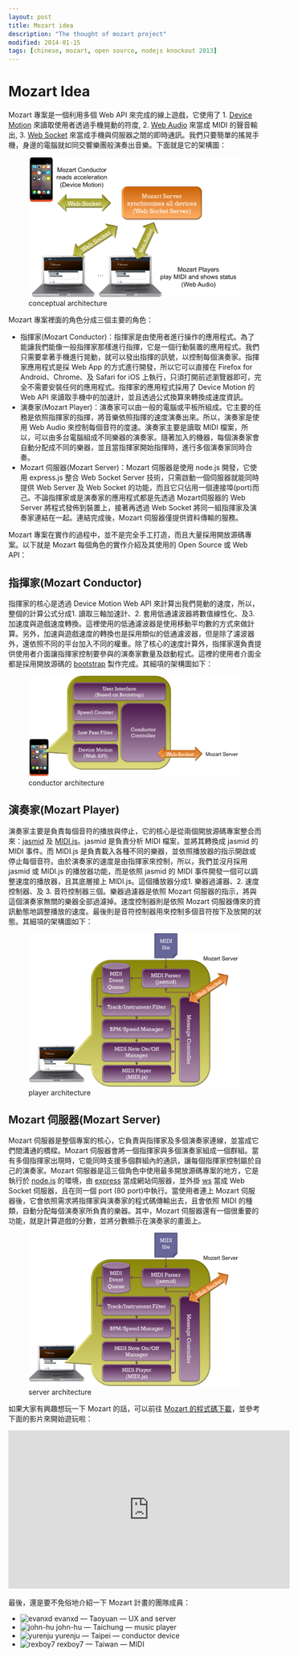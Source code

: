 ```yaml
---
layout: post
title: Mozart idea
description: "The thought of mozart project"
modified: 2014-01-15
tags: [chinese, mozart, open source, nodejs knockout 2013]
---
```


# Mozart Idea

Mozart 專案是一個利用多個 Web API 來完成的線上遊戲，它使用了 1. [Device Motion](https://developer.mozilla.org/en-US/docs/Web/Reference/Events/devicemotion) 來讀取使用者透過手機晃動的符度, 2. [Web Audio](https://developer.mozilla.org/en-US/docs/Web_Audio_API) 來當成 MIDI 的聲音輸出, 3. [Web Socket](https://developer.mozilla.org/en-US/docs/WebSockets) 來當成手機與伺服器之間的即時通訊。我們只要簡單的搖晃手機，身邊的電腦就如同交響樂團般演奏出音樂。下面就是它的架構圖：

<figure>
	<img src="/images/mozart/simple-structure.png" alt="conceptual architecture">
	<figcaption>conceptual architecture</figcaption>
</figure>

Mozart 專案裡面的角色分成三個主要的角色：

* 指揮家(Mozart Conductor)：指揮家是由使用者進行操作的應用程式。為了能讓我們能像一般指揮家那樣進行指揮，它是一個行動裝置的應用程式。我們只需要拿著手機進行晃動，就可以發出指揮的訊號，以控制每個演奏家。指揮家應用程式是採 Web App 的方式進行開發，所以它可以直接在 Firefox for Android、Chrome、及 Safari for iOS 上執行，只須打開前述瀏覽器即可，完全不需要安裝任何的應用程式。指揮家的應用程式採用了 Device Motion 的 Web API 來讀取手機中的加速計，並且透過公式換算來轉換成速度資訊。
* 演奏家(Mozart Player)：演奏家可以由一般的電腦或平板所組成。它主要的任務是依照指揮家的指揮，將音樂依照指揮的速度演奏出來。所以，演奏家是使用 Web Audio 來控制每個音符的度速。演奏家主要是讀取 MIDI 檔案，所以，可以由多台電腦組成不同樂器的演奏家。隨著加入的機器，每個演奏家會自動分配成不同的樂器，並且當指揮家開始指揮時，進行多個演奏家同時合奏。
* Mozart 伺服器(Mozart Server)：Mozart 伺服器是使用 node.js 開發，它使用 express.js 整合 Web Socket Server 技術，只需啟動一個伺服器就能同時提供 Web Server 及 Web Socket 的功能，而且它只佔用一個連接埠(port)而己。不論指揮家或是演奏家的應用程式都是先透過 Mozart伺服器的 Web Server 將程式發佈到裝置上，接著再透過 Web Socket 將同一組指揮家及演奏家連結在一起。連結完成後，Mozart 伺服器僅提供資料傳輸的服務。

Mozart 專案在實作的過程中，並不是完全手工打造，而且大量採用開放源碼專案。以下就是 Mozart 每個角色的實作介紹及其使用的 Open Source 或 Web API：

## 指揮家(Mozart Conductor)

指揮家的核心是透過 Device Motion Web API 來計算出我們晃動的速度，所以，整個的計算公式分成1. 讀取三軸加速計、2. 套用低通濾波器將數值線性化、及3. 加速度與遊戲速度轉換。這裡使用的低通濾波器是使用移動平均數的方式來做計算。另外，加速與遊戲速度的轉換也是採用類似的低通濾波器，但是除了濾波器外，還依照不同的平台加入不同的權重。除了核心的速度計算外，指揮家還負責提供使用者介面讓指揮家控制要參與的演奏家數量及啟動程式。這裡的使用者介面全都是採用開放源碼的 [bootstrap](http://getbootstrap.com/) 製作完成。其細項的架構圖如下：

<figure>
	<img src="/images/mozart/mozart-conductor.png" alt="conductor architecture">
	<figcaption>conductor architecture</figcaption>
</figure>

## 演奏家(Mozart Player)

演奏家主要是負責每個音符的播放與停止，它的核心是從兩個開放源碼專案整合而來：[jasmid](https://github.com/gasman/jasmid) 及 [MIDI.js](https://github.com/mudcube/MIDI.js)。jasmid 是負責分析 MIDI 檔案，並將其轉換成 jasmid 的 MIDI 事件。而 MIDI.js 是負責載入各種不同的樂器，並依照播放器的指示開啟或停止每個音符。由於演奏家的速度是由指揮家來控制，所以，我們並沒月採用 jasmid 或 MIDI.js 的播放器功能，而是依照 jasmid 的 MIDI 事件開發一個可以調整速度的播放器，且其底層接上 MIDI.js。這個播放器分成1. 樂器過濾器、2. 速度控制器、及 3. 音符控制器三個。樂器過濾器是依照 Mozart 伺服器的指示，將與這個演奏家無關的樂器全部過濾掉。速度控制器則是依照 Mozart 伺服器傳來的資訊動態地調整播放的速度。最後則是音符控制器用來控制多個音符按下及放開的狀態。其細項的架構圖如下：

<figure>
	<img src="/images/mozart/mozart-player.png" alt="player architecture">
	<figcaption>player architecture</figcaption>
</figure>

## Mozart 伺服器(Mozart Server)

Mozart 伺服器是整個專案的核心，它負責與指揮家及多個演奏家連線，並當成它們間溝通的橋樑。Mozart 伺服器會將一個指揮家與多個演奏家組成一個群組。當有多個指揮家出現時，它能同時支援多個群組內的通訊，讓每個指揮家控制屬於自己的演奏家。Mozart 伺服器是這三個角色中使用最多開放源碼專案的地方，它是執行於 [node.js](http://nodejs.org/) 的環境，由 [express](http://expressjs.com/) 當成網站伺服器，並外掛 [ws](https://github.com/einaros/ws) 當成 Web Socket 伺服器，且在同一個 port (80 port)中執行。當使用者連上 Mozart 伺服器後，它會依照需求將指揮家與演奏家的程式碼傳輸出去，且會依照 MIDI 的種類，自動分配每個演奏家所負責的樂器。其中，Mozart 伺服器還有一個很重要的功能，就是計算遊戲的分數，並將分數顯示在演奏家的畫面上。

<figure>
	<img src="/images/mozart/mozart-player.png" alt="server architecture">
	<figcaption>server architecture</figcaption>
</figure>

如果大家有興趣想玩一下 Mozart 的話，可以前往 [Mozart 的程式碼下載](https://github.com/moz-art/mozart)，並參考下面的影片來開始遊玩啦：

<iframe width="560" height="315" src="https://www.youtube.com/embed/JvXZ2bpX15M" frameborder="0" allow="accelerometer; autoplay; encrypted-media; gyroscope; picture-in-picture" allowfullscreen></iframe>

最後，還是要不免俗地介紹一下 Mozart 計畫的團隊成員：

* ![evanxd](http://gravatar.com/avatar/c41f912d929a213cba048104b3697b88?s=60&d=retro) evanxd — Taoyuan — UX and server
* ![john-hu](http://gravatar.com/avatar/c684d29e2c44d50013c914889794e852?s=60&d=retro) john-hu — Taichung — music player
* ![yurenju](http://gravatar.com/avatar/a357616c0a9197fccbaf5aceb92d94f3?s=60&d=retro) yurenju — Taipei — conductor device
* ![rexboy7](http://gravatar.com/avatar/ba973db1f571a1bc3ac86cb4d674c32a?s=60&d=retro) rexboy7 — Taiwan — MIDI

